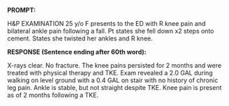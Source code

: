 **PROMPT:**

H&P EXAMINATION 25 y/o F presents to the ED with R knee pain and bilateral ankle pain following a fall. Pt states she fell down x2 steps onto cement. States she twisted her ankles and R knee.

**RESPONSE (Sentence ending after 60th word):**

X-rays clear. No fracture. The knee pains persisted for 2 months and were treated with physical therapy and TKE. Exam revealed a 2.0 GAL during walking on level ground with a 0.4 GAL on stair with no history of chronic leg pain. Ankle is stable, but not straight despite TKE. Knee pain is present as of 2 months following a TKE. 